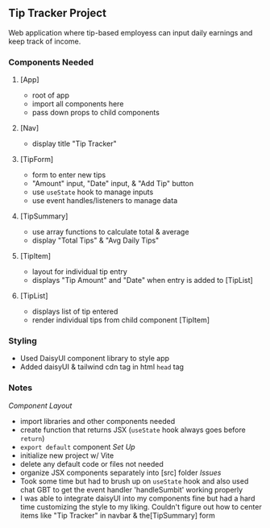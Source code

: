 ## Tip Tracker Project
Web application where tip-based employess can input  daily earnings and keep track of income.


### Components Needed
1. [App]
   - root of app
   - import all components here
   - pass down props to child components

2. [Nav]
   - display title "Tip Tracker"

3. [TipForm]
   - form to enter new tips
   - "Amount" input, "Date" input, & "Add Tip" button
   - use `useState` hook to manage inputs
   - use event handles/listeners to manage data

4. [TipSummary]
   - use array functions to calculate total & average
   - display "Total Tips" & "Avg Daily Tips"

5. [TipItem]
   - layout for individual tip entry 
   - displays "Tip Amount" and "Date" when entry is added to [TipList]

6. [TipList]
   - displays list of tip entered
   - render individual tips from child component [TipItem]




### Styling
- Used DaisyUI component library to style app
- Added daisyUI & tailwind cdn tag in html `head` tag


### Notes
*Component Layout*
  - import libraries and other components needed
  - create function that returns JSX (`useState` hook always goes before `return`)
  - `export default` component
*Set Up*
  - initialize new project w/ Vite
  - delete any default code or files not needed
  - organize JSX components separately into [src] folder
*Issues*
  - Took some time but had to brush up on `useState` hook and also used chat GBT to get the event handler 'handleSumbit' working properly
  - I was able to integrate daisyUI into my components fine but had a hard time customizing the style to my liking. Couldn't figure out how to center items like "Tip Tracker" in navbar & the[TipSummary] form